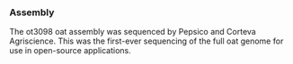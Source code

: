 ### Assembly

The ot3098 oat assembly was sequenced by Pepsico and Corteva Agriscience.
This was the first-ever sequencing of the full oat genome for use in open-source applications.
